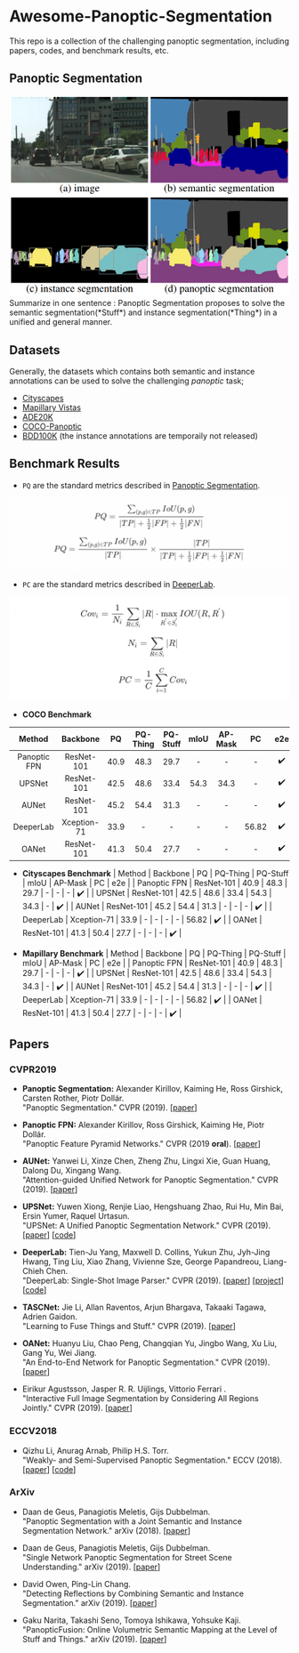 # Awesome-Panoptic-Segmentation
This repo is a collection of the challenging panoptic segmentation, including papers, codes, and benchmark results, etc.

## Panoptic Segmentation
<div align="center" width="150" height="75"><img src="img/panoptic_segmentation_overview.png"></div>
Summarize in one sentence : Panoptic Segmentation proposes to solve the semantic segmentation(*Stuff*) and instance segmentation(*Thing*) in a unified and general manner.

## Datasets

Generally, the datasets which contains both semantic and instance annotations can be used to solve the challenging *panoptic* task;  
* [Cityscapes](https://www.cityscapes-dataset.com/)
* [Mapillary Vistas](https://blog.mapillary.com/product/2017/05/03/mapillary-vistas-dataset.html)
* [ADE20K](http://groups.csail.mit.edu/vision/datasets/ADE20K/)
* [COCO-Panoptic](http://cocodataset.org/)
* [BDD100K](https://bair.berkeley.edu/blog/2018/05/30/bdd/) (the instance annotations are temporaily not released)

## Benchmark Results
* ``PQ`` are the standard metrics described in [Panoptic Segmentation](https://arxiv.org/pdf/1801.00868.pdf).
<div align="center" width="50" height="25"><img src="img/pq_metric.png"></div>

* ``PC`` are the standard metrics described in [DeeperLab](https://arxiv.org/pdf/1902.05093).
<div align="center" width="50" height="25"><img src="img/pc_metric.png"></div>

* **COCO Benchmark**

| Method | Backbone | PQ | PQ-Thing | PQ-Stuff | mIoU | AP-Mask | PC |  e2e | 
| :----------: | :-----------: | :-----------: | :-----------: |:-----------: |:-----------: |:-----------: |:-----------: |:-----------: |
| Panoptic FPN | ResNet-101 | 40.9 | 48.3 | 29.7 | - | - | - | :heavy_check_mark: |
| UPSNet | ResNet-101 | 42.5 | 48.6 | 33.4 | 54.3 | 34.3 | - | :heavy_check_mark: |
| AUNet | ResNet-101 | 45.2 | 54.4 | 31.3 | - | - | - | :heavy_check_mark: |
| DeeperLab | Xception-71 | 33.9 | - | - | - | - | 56.82 |  :heavy_check_mark: |
| OANet | ResNet-101 | 41.3 | 50.4 | 27.7 | - | - | - | :heavy_check_mark: |

* **Cityscapes Benchmark**
| Method | Backbone | PQ | PQ-Thing | PQ-Stuff | mIoU | AP-Mask | PC |  e2e | 
| Panoptic FPN | ResNet-101 | 40.9 | 48.3 | 29.7 | - | - | - | :heavy_check_mark: |
| UPSNet | ResNet-101 | 42.5 | 48.6 | 33.4 | 54.3 | 34.3 | - | :heavy_check_mark: |
| AUNet | ResNet-101 | 45.2 | 54.4 | 31.3 | - | - | - | :heavy_check_mark: |
| DeeperLab | Xception-71 | 33.9 | - | - | - | - | 56.82 |  :heavy_check_mark: |
| OANet | ResNet-101 | 41.3 | 50.4 | 27.7 | - | - | - | :heavy_check_mark: |

* **Mapillary Benchmark** 
| Method | Backbone | PQ | PQ-Thing | PQ-Stuff | mIoU | AP-Mask | PC |  e2e | 
| Panoptic FPN | ResNet-101 | 40.9 | 48.3 | 29.7 | - | - | - | :heavy_check_mark: |
| UPSNet | ResNet-101 | 42.5 | 48.6 | 33.4 | 54.3 | 34.3 | - | :heavy_check_mark: |
| AUNet | ResNet-101 | 45.2 | 54.4 | 31.3 | - | - | - | :heavy_check_mark: |
| DeeperLab | Xception-71 | 33.9 | - | - | - | - | 56.82 |  :heavy_check_mark: |
| OANet | ResNet-101 | 41.3 | 50.4 | 27.7 | - | - | - | :heavy_check_mark: |


## Papers 
### CVPR2019
* **Panoptic Segmentation:** Alexander Kirillov, Kaiming He, Ross Girshick, Carsten Rother, Piotr Dollár.<br />"Panoptic Segmentation." CVPR (2019). [[paper](https://arxiv.org/pdf/1801.00868.pdf)]

* **Panoptic FPN:** Alexander Kirillov, Ross Girshick, Kaiming He, Piotr Dollár.<br />"Panoptic Feature Pyramid Networks." CVPR (2019 **oral**). [[paper](https://arxiv.org/pdf/1901.02446.pdf)]

* **AUNet:** Yanwei Li, Xinze Chen, Zheng Zhu, Lingxi Xie, Guan Huang, Dalong Du, Xingang Wang.<br />"Attention-guided Unified Network for Panoptic Segmentation." CVPR (2019). [[paper](https://arxiv.org/pdf/1812.03904.pdf)]

* **UPSNet:** Yuwen Xiong, Renjie Liao, Hengshuang Zhao, Rui Hu, Min Bai, Ersin Yumer, Raquel Urtasun.<br />"UPSNet: A Unified Panoptic Segmentation Network." CVPR (2019). [[paper](https://arxiv.org/pdf/1901.03784.pdf)] [[code](https://github.com/uber-research/UPSNet)]

* **DeeperLab:** Tien-Ju Yang, Maxwell D. Collins, Yukun Zhu, Jyh-Jing Hwang, Ting Liu, Xiao Zhang, Vivienne Sze, George Papandreou, Liang-Chieh Chen.<br />"DeeperLab: Single-Shot Image Parser." CVPR (2019). [[paper](https://arxiv.org/pdf/1902.05093)] [[project](http://deeperlab.mit.edu)] [[code](https://github.com/tensorflow/models/tree/master/research/deeplab/evaluation)]

* **TASCNet:** Jie Li, Allan Raventos, Arjun Bhargava, Takaaki Tagawa, Adrien Gaidon.<br />"Learning to Fuse Things and Stuff." CVPR (2019). [[paper](https://arxiv.org/pdf/1812.01192)]

* **OANet:** Huanyu Liu, Chao Peng, Changqian Yu, Jingbo Wang, Xu Liu, Gang Yu, Wei Jiang.<br />"An End-to-End Network for Panoptic Segmentation." CVPR (2019). [[paper](https://arxiv.org/pdf/1903.05027.pdf)]

* Eirikur Agustsson, Jasper R. R. Uijlings, Vittorio Ferrari
.<br />"Interactive Full Image Segmentation by Considering All Regions Jointly." CVPR (2019). [[paper](https://arxiv.org/pdf/1812.01888.pdf)]


### ECCV2018
* Qizhu Li, Anurag Arnab, Philip H.S. Torr.<br />"Weakly- and Semi-Supervised Panoptic Segmentation." ECCV (2018). [[paper](https://arxiv.org/pdf/1812.01192.pdf)] [[code](https://github.com/qizhuli/Weakly-Supervised-Panoptic-Segmentation)]

### ArXiv

* Daan de Geus, Panagiotis Meletis, Gijs Dubbelman.<br />"Panoptic Segmentation with a Joint Semantic and Instance Segmentation Network." arXiv (2018). [[paper](https://arxiv.org/pdf/1809.02110.pdf)]

* Daan de Geus, Panagiotis Meletis, Gijs Dubbelman.<br />"Single Network Panoptic Segmentation for Street Scene Understanding." arXiv (2019). [[paper](https://arxiv.org/pdf/1902.02678.pdf)]

* David Owen, Ping-Lin Chang.<br />"Detecting Reflections by Combining Semantic and Instance Segmentation." arXiv (2019). [[paper](https://arxiv.org/pdf/1904.13273.pdf)]

* Gaku Narita, Takashi Seno, Tomoya Ishikawa, Yohsuke Kaji.<br />"PanopticFusion: Online Volumetric Semantic Mapping at the Level of Stuff and Things." arXiv (2019). [[paper](https://arxiv.org/pdf/1903.01177.pdf)]

